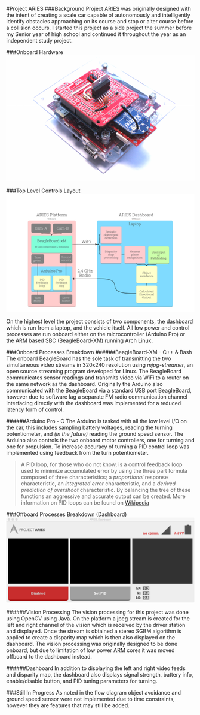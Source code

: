 #Project ARIES
###Background
Project ARIES was originally designed with the intent of creating a scale car capable of autonomously and intelligently identify obstacles approaching on its course and stop or alter course before a collision occurs.  I started this project as a side project the summer before my Senior year of high school and continued it throughout the year as an independent study project.

###Onboard Hardware
![Computing Block](https://raw.githubusercontent.com/SuperUser320/Project-ARIES/master/Documentation/Pictures/IMG_6334-356.png)

###Top Level Controls Layout
![Controls Flow Diagram](https://raw.githubusercontent.com/SuperUser320/Project-ARIES/master/Documentation/Pictures/Autonomous%20Flow%20Diagram-89.png)


On the highest level the project consists of two components, the dashboard which is run from a laptop, and the vehicle itself.  All low power and control processes are run onboard either on the microcontroller (Arduino Pro) or the ARM based SBC (BeagleBoard-XM) running Arch Linux.  

###Onboard Processes Breakdown
######BeagleBoard-XM - C++ & Bash
The onboard BeagleBoard has the sole task of transmitting the two simultaneous video streams in 320x240 resolution using _mjpg-streamer_, an open source streaming program developed for Linux.  The BeagleBoard communicates sensor readings and transmits video via WiFi to a router on the same network as the dashboard.  Originally the Arduino also communicated with the BeagleBoard via a standard USB port BeagleBoard, however due to software lag a separate FM radio communication channel interfacing directly with the dashboard was implemented for a reduced latency form of control. 

######Arduino Pro - C
The Arduino is tasked with all the low level I/O on the car, this includes sampling battery voltages, reading the turning potentiometer, and _(in the future)_ reading the ground speed sensor.  The Arduino also controls the two onboard motor controllers, one for turning and one for propulsion.  To increase accuracy of turning a PID control loop was implemented using feedback from the turn potentiometer.

> A PID loop, for those who do not know, is a control feedback loop used to minimize accumulated error by using the three part formula composed of three characteristics; a _proportional_ response characteristic, an _integrated error_ characteristic, and a _derived prediction of overshoot_ characteristic.  By balancing the tree of these functions an aggressive and accurate output can be created.  More information on PID loops can be found on [Wikipedia](http://en.wikipedia.org/wiki/PID_controller)

###Offboard Processes Breakdown (Dashboard)
![Dashboard - disconnected](https://raw.githubusercontent.com/SuperUser320/Project-ARIES/master/Documentation/Pictures/interface.tiff)

######Vision Processing
The vision processing for this project was done using OpenCV using Java.  On the platform a jpeg stream is created for the left and right channel of the vision which is received by the driver station and displayed.  Once the stream is obtained a stereo SGBM algorithm is applied to create a disparity map which is then also displayed on the dashboard. The vision processing was originally designed to be done onboard, but due to limitation of low power ARM cores it was moved offboard to the dashboard instead.

######Dashboard
In addition to displaying the left and right video feeds and disparity map, the dashboard also displays signal strength, battery info, enable/disable button, and PID tuning parameters for turning.

###Still In Progress
As noted in the flow diagram object avoidance and ground speed sensor were not implemented due to time constraints, however they are features that may still be added.